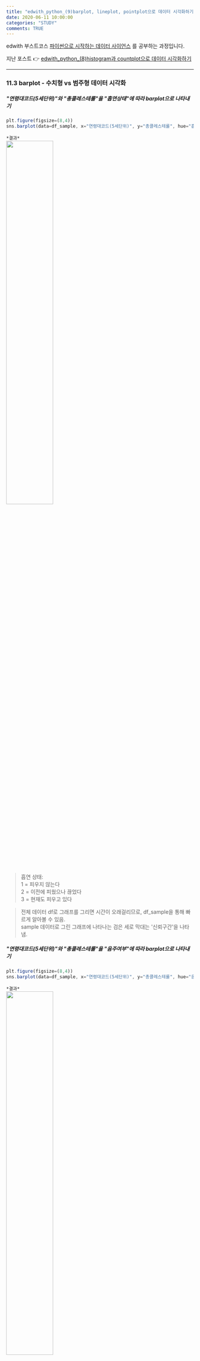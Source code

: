```yaml
---
title: "edwith_python_(9)barplot, lineplot, pointplot으로 데이터 시각화하기"
date: 2020-06-11 10:00:00
categories: "STUDY"
comments: TRUE
---
```


edwith 부스트코스 [파이썬으로 시작하는 데이터 사이언스](https://www.edwith.org/boostcourse-ds-510/joinLectures/28137) 를 공부하는 과정입니다.    
  
지난 포스트 :point_right: [edwith_python_(8)histogram과 countplot으로 데이터 시각화하기](https://masunii.github.io/study/edwith_%EA%B1%B4%EA%B0%95%EB%8D%B0%EC%9D%B4%ED%84%B0(3)/)  

--------------------------------------------------------
### 11.3 barplot - 수치형 vs 범주형 데이터 시각화  

##### "연령대코드(5세단위)"와 "총콜레스테롤"을 "흡연상태"에 따라 barplot으로 나타내기
```javascript
plt.figure(figsize=(8,4))
sns.barplot(data=df_sample, x="연령대코드(5세단위)", y="총콜레스테롤", hue="흡연상태")
```
`*결과*`  
<img src = "https://user-images.githubusercontent.com/50826051/84359704-fd228a00-ac03-11ea-9e0a-7102c918fb47.png" width="50%">  

> 흡연 상태:  
1 = 피우지 않는다  
2 = 이전에 피웠으나 끊었다  
3 = 현재도 피우고 있다  

> 전체 데이터 df로 그래프를 그리면 시간이 오래걸리므로, df_sample을 통해 빠르게 알아볼 수 있음.  
sample 데이터로 그린 그래프에 나타나는 검은 세로 막대는 '신뢰구간'을 나타냄.  

##### "연령대코드(5세단위)"와 "총콜레스테롤"을 "음주여부"에 따라 barplot으로 나타내기
```javascript
plt.figure(figsize=(8,4))
sns.barplot(data=df_sample, x="연령대코드(5세단위)", y="총콜레스테롤", hue="음주여부", ci=None)
```

`*결과*`  
<img src = "https://user-images.githubusercontent.com/50826051/84359857-3529cd00-ac04-11ea-9dee-d642d0369bce.png" width="50%"> 

> ci = None : 신뢰구간을 나타내지 않음  
ci - "sd" : 표준편차를 나타냄

##### "연령대코드(5세단위)"에 따른 "트리글리세라이드"를 "음주여부"에 따라 barplot으로 나타내기
```javascript
plt.figure(figsize=(8,4))
sns.barplot(data=df_sample, x="연령대코드(5세단위)", y="트리글리세라이드", hue="음주여부")
```

`*결과*`  
<img src = "https://user-images.githubusercontent.com/50826051/84360138-9c478180-ac04-11ea-8add-33cd37dfe51c.png" width="50%">  

> 음주를 하는 사람들의 트리글리세라이드 수치가 대체로 높게 나타남  
트리글리세라이드: 중성지방을 의미  

##### "연령대코드(5세단위)"에 따른 "체중(5kg단위)"를 "음주여부"에 따라 barplot으로 나타내기
```javascript
plt.figure(figsize = (8,4))
sns.barplot(data=df, x="연령대코드(5세단위)", y="체중(5Kg단위)", hue="음주여부")
```

`*결과*`  
<img src = "https://user-images.githubusercontent.com/50826051/84360401-f6484700-ac04-11ea-9068-0b5d53055691.png" width="50%">

> 전 연령대에서, 음주하는 사람들의 체중이 많이 나가는 것으로 나타남  

### 11.4 lineplot 과 pointplot  
##### "연령대코드(5세단위)"에 따른 "혈색소"를 "음주여부"에 따라 lineplot으로 나타내기
```javascript
plt.figure(figsize = (10,4))
sns.lineplot(data=df_sample, x="연령대코드(5세단위)", y="혈색소", hue="음주여부")
```  

`*결과*`  
<img src = "https://user-images.githubusercontent.com/50826051/84360624-56d78400-ac05-11ea-9f4a-ac5324e6eab5.png" width="50%">  
> 전 연령대에서, 음주를 하는 사람의 혈색소 수치가 높게 나타남  

##### "연령대코드(5세단위)"에 따른 "체중(5Kg단위)"를 "음주여부"에 따라 pointplot으로 나타내기
```javascript
plt.figure(figsize = (10,4))
sns.pointplot(data=df_sample, x="연령대코드(5세단위)", y="체중(5Kg단위)", hue="음주여부")
```

`*결과*`  
<img src = "https://user-images.githubusercontent.com/50826051/84360702-7a023380-ac05-11ea-9c96-7fa4c41d98bb.png" width="50%">  

다음 포스트 :point_right: [edwith_python_(10)boxplot, violinplot, swarmplot으로 데이터 시각화하기](https://masunii.github.io/study/edwith_%EA%B1%B4%EA%B0%95%EB%8D%B0%EC%9D%B4%ED%84%B0(5)/)  


